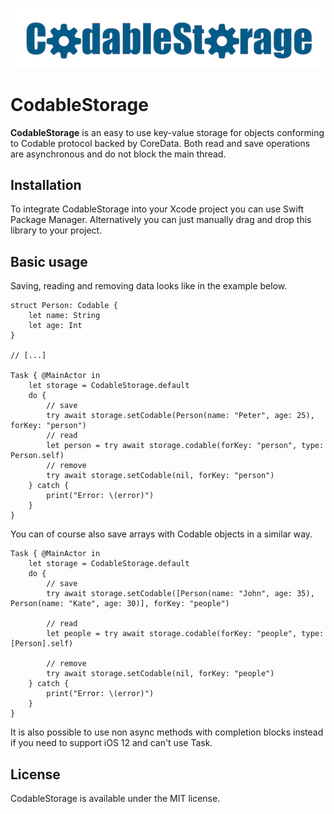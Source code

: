 ![Logo](./logo.png)

# CodableStorage

**CodableStorage** is an easy to use key-value storage for objects conforming to Codable protocol backed by CoreData. Both read and save operations are asynchronous and do not block the main thread.

## Installation

To integrate CodableStorage into your Xcode project you can use Swift Package Manager. Alternatively you can just manually drag and drop this library to your project.

## Basic usage

Saving, reading and removing data looks like in the example below.

```
struct Person: Codable {
    let name: String
    let age: Int
}

// [...]

Task { @MainActor in
    let storage = CodableStorage.default
    do {
        // save
        try await storage.setCodable(Person(name: "Peter", age: 25), forKey: "person")
        // read
        let person = try await storage.codable(forKey: "person", type: Person.self)
        // remove
        try await storage.setCodable(nil, forKey: "person")
    } catch {
        print("Error: \(error)")
    }
}
```

You can of course also save arrays with Codable objects in a similar way.

```
Task { @MainActor in
    let storage = CodableStorage.default
    do {
        // save
        try await storage.setCodable([Person(name: "John", age: 35), Person(name: "Kate", age: 30)], forKey: "people")
        
        // read
        let people = try await storage.codable(forKey: "people", type: [Person].self)
        
        // remove
        try await storage.setCodable(nil, forKey: "people")
    } catch {
        print("Error: \(error)")
    }
}
```

It is also possible to use non async methods with completion blocks instead if you need to support iOS 12 and can't use Task.

## License

CodableStorage is available under the MIT license.
